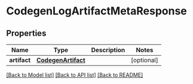 # CodegenLogArtifactMetaResponse

## Properties
Name | Type | Description | Notes
------------ | ------------- | ------------- | -------------
**artifact** | [**CodegenArtifact**](CodegenArtifact.md) |  | [optional] 

[[Back to Model list]](../README.md#documentation-for-models) [[Back to API list]](../README.md#documentation-for-api-endpoints) [[Back to README]](../README.md)


